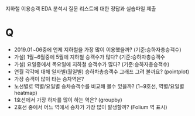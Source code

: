 지하철 이용승객 EDA 분석시 질문 리스트에 대한 정답과 실습파일 제출

# Q
- 2019.01~06중에 언제 지하철을 가장 많이 이용했을까? (기준:승하자총승객수)
- 가설) 1월~6월중에 5월에 지하철 승객수가 많다? (기준:승하자총승객수
- 가설) 요일중에서 목요일에 지하철 승객수가 많다? (기준:승하자총승객수)
- 연월 각각에 대해 일자별(월일별) 승하차총승객수 그래프 그려 볼까요? (pointplot)
- 가장 승객이 많이 타는 승차역은?
- 노선별로 역별/요일별 승차승객수를 비교해 볼수 있을까? (1~9호선, 역별/요일별 heatmap)
- 1호선에서 가장 하자를 많이 하는 역은? (groupby)
- 2호선 중에서 어느 역에서 승차가 가장 많이 발생할까? (Folium 역 표시)
